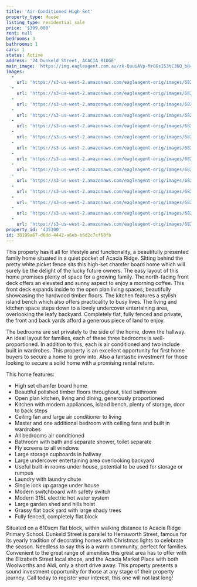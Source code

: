```yaml
---
title: 'Air-Conditioned High Set'
property_type: House
listing_type: residential_sale
price: '$399,000'
rent: null
bedrooms: 3
bathrooms: 1
cars: 1
status: Active
address: '24 Dunkeld Street, ACACIA RIDGE'
main_image: 'https://img.eagleagent.com.au/zk-QuuiAVp-Mr8GsI53tC36Q_b8=/1280x854/smart/https://s3-us-west-2.amazonaws.com/eagleagent-orig/images/6822929/131372398-image-M.jpg'
images:
  -
    url: 'https://s3-us-west-2.amazonaws.com/eagleagent-orig/images/6822942/131372398-image-N.jpg'
  -
    url: 'https://s3-us-west-2.amazonaws.com/eagleagent-orig/images/6822941/131372398-image-L.jpg'
  -
    url: 'https://s3-us-west-2.amazonaws.com/eagleagent-orig/images/6822940/131372398-image-K.jpg'
  -
    url: 'https://s3-us-west-2.amazonaws.com/eagleagent-orig/images/6822939/131372398-image-J.jpg'
  -
    url: 'https://s3-us-west-2.amazonaws.com/eagleagent-orig/images/6822938/131372398-image-I.jpg'
  -
    url: 'https://s3-us-west-2.amazonaws.com/eagleagent-orig/images/6822937/131372398-image-H.jpg'
  -
    url: 'https://s3-us-west-2.amazonaws.com/eagleagent-orig/images/6822936/131372398-image-G.jpg'
  -
    url: 'https://s3-us-west-2.amazonaws.com/eagleagent-orig/images/6822935/131372398-image-F.jpg'
  -
    url: 'https://s3-us-west-2.amazonaws.com/eagleagent-orig/images/6822934/131372398-image-E.jpg'
  -
    url: 'https://s3-us-west-2.amazonaws.com/eagleagent-orig/images/6822933/131372398-image-D.jpg'
  -
    url: 'https://s3-us-west-2.amazonaws.com/eagleagent-orig/images/6822932/131372398-image-C.jpg'
  -
    url: 'https://s3-us-west-2.amazonaws.com/eagleagent-orig/images/6822931/131372398-image-B.jpg'
  -
    url: 'https://s3-us-west-2.amazonaws.com/eagleagent-orig/images/6822930/131372398-image-A.jpg'
  -
    url: 'https://s3-us-west-2.amazonaws.com/eagleagent-orig/images/6822929/131372398-image-M.jpg'
property_id: '435300'
id: 38199a67-d6dd-4442-a6eb-b6d2c7cf68fb
---
```

This property has it all for lifestyle and functionality, a beautifully presented family home situated in a quiet pocket of Acacia Ridge. Sitting behind the pretty white picket fence sits this high-set chamfer board home which will surely be the delight of the lucky future owners. The easy layout of this home promises plenty of space for a growing family. The north-facing front deck offers an elevated and sunny aspect to enjoy a morning coffee. This front deck expands inside to the open plan living spaces, beautifully showcasing the hardwood timber floors. The kitchen features a stylish island bench which also offers practicality to busy lives. The living and kitchen space steps down to a lovely undercover entertaining area, overlooking the leafy backyard. Completely flat, fully fenced and private, the front and back yards afford a generous piece of land to enjoy.

The bedrooms are set privately to the side of the home, down the hallway. An ideal layout for families, each of these three bedrooms is well-proportioned. In addition to this, each is air conditioned and two include built in wardrobes. This property is an excellent opportunity for first home buyers to secure a home to grow into. Also a fantastic investment for those looking to secure a solid home with a promising rental return.

This home features:

*  High set chamfer board home
*  Beautiful polished timber floors throughout, tiled bathroom
*  Open plan kitchen, living and dining, generously proportioned
*  Kitchen with modern appliances, island bench, plenty of storage, door to back steps
*  Ceiling fan and large air conditioner to living
*  Master and one additional bedroom with ceiling fans and built in wardrobes
*  All bedrooms air conditioned
*  Bathroom with bath and separate shower, toilet separate
*  Fly screens to all windows
*  Large storage cupboards in hallway
*  Large undercover entertaining area overlooking backyard
*  Useful built-in rooms under house, potential to be used for storage or rumpus
*  Laundry with laundry chute
*  Single lock up garage under house
*  Modern switchboard with safety switch
*  Modern 315L electric hot water system
*  Large garden shed and hills hoist
*  Grassy flat back yard with large shady trees
*  Fully fenced, completely flat block

Situated on a 610sqm flat block, within walking distance to Acacia Ridge Primary School. Dunkeld Street is parallel to Hemsworth Street, famous for its yearly tradition of decorating homes with Christmas lights to celebrate the season. Needless to say this is a warm community, perfect for families. Convenient to the great range of amenities this great area has to offer with the Elizabeth Street local shops, and the Acacia Market Place with both Woolworths and Aldi, only a short drive away. This property presents a sound investment opportunity for those at any stage of their property journey. Call today to register your interest, this one will not last long!